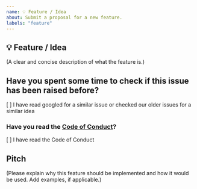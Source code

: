 ```yaml
---
name: 💡 Feature / Idea
about: Submit a proposal for a new feature.
labels: "feature"
---
```


## 💡 Feature / Idea

(A clear and concise description of what the feature is.)

## Have you spent some time to check if this issue has been raised before?

[ ] I have read googled for a similar issue or checked our older issues for a similar idea

### Have you read the [Code of Conduct](https://github.com/SoftCreatR/JSONPath/blob/main/CODE_OF_CONDUCT.md)?

[ ] I have read the Code of Conduct

## Pitch

(Please explain why this feature should be implemented and how it would be used. Add examples, if applicable.)
